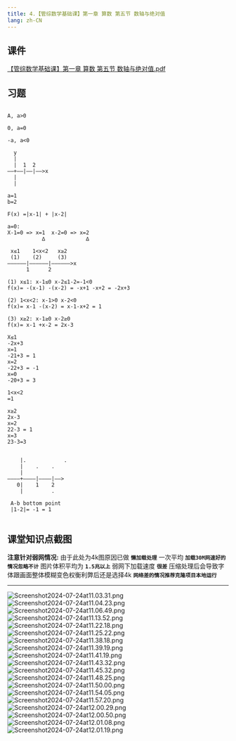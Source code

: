 ```yaml
---
title: 4.【管综数学基础课】第一章 算数 第五节 数轴与绝对值
lang: zh-CN
---
```


## 课件
[【管综数学基础课】第一章 算数 第五节 数轴与绝对值.pdf](/math%2F1.%E6%95%B0%E5%AD%A6-%E5%9F%BA%E7%A1%80%E7%9F%A5%E8%AF%86%2F4.%E3%80%90%E7%AE%A1%E7%BB%BC%E6%95%B0%E5%AD%A6%E5%9F%BA%E7%A1%80%E8%AF%BE%E3%80%91%E7%AC%AC%E4%B8%80%E7%AB%A0%20%E7%AE%97%E6%95%B0%20%E7%AC%AC%E4%BA%94%E8%8A%82%20%E6%95%B0%E8%BD%B4%E4%B8%8E%E7%BB%9D%E5%AF%B9%E5%80%BC%2F%E3%80%90%E7%AE%A1%E7%BB%BC%E6%95%B0%E5%AD%A6%E5%9F%BA%E7%A1%80%E8%AF%BE%E3%80%91%E7%AC%AC%E4%B8%80%E7%AB%A0%20%E7%AE%97%E6%95%B0%20%E7%AC%AC%E4%BA%94%E8%8A%82%20%E6%95%B0%E8%BD%B4%E4%B8%8E%E7%BB%9D%E5%AF%B9%E5%80%BC.pdf)

## 习题
```

A, a>0

0, a=0

-a, a<0

  y
  |
  |  1  2
——+——|——|——>x
  |
  |
  
a=1
b=2

F(x) =|x-1| + |x-2|

a=0:
X-1=0 => x=1  x-2=0 => x=2
           ∆             ∆
           
 x≤1    1<x<2   x≥2
 (1)    (2)     (3)
——————|——————|——————>x
      1      2

(1) x≤1: x-1≤0 x-2≤1-2=-1<0
f(x)= -(x-1) -(x-2) = -x+1 -x+2 = -2x+3

(2) 1<x<2: x-1>0 x-2<0
f(x)= x-1 -(x-2) = x-1-x+2 = 1

(3) x≥2: x-1≥0 x-2≥0
f(x)= x-1 +x-2 = 2x-3

X≤1
-2x+3 
x=1
-21+3 = 1
x=2
-22+3 = -1
x=0
-20+3 = 3 

1<x<2 
=1

x≥2
2x-3
x=2
22-3 = 1
x=3
23-3=3
 
 
    |.            .
    |    .    .
    |    
————+————|————|——>   
   0|    1    2
    |         .
          
 A-b bottom point
 |1-2|= -1 = 1
 
```

## 课堂知识点截图
**注意针对弱网情况:** 由于此处为4k图原因已做 **`懒加载处理`** 一次平均 **`加载30M网速好的情况忽略不计`** 图片体积平均为 **`1.5兆以上`** 弱网下加载速度 **`很差`** 压缩处理后会导致字体跟画面整体模糊变色权衡利弊后还是选择4k **`网络差的情况推荐克隆项目本地运行`**

---
![Screenshot2024-07-24at11.03.31.png](..%2F..%2Fpublic%2Fmath%2F1.%E6%95%B0%E5%AD%A6-%E5%9F%BA%E7%A1%80%E7%9F%A5%E8%AF%86%2F4.%E3%80%90%E7%AE%A1%E7%BB%BC%E6%95%B0%E5%AD%A6%E5%9F%BA%E7%A1%80%E8%AF%BE%E3%80%91%E7%AC%AC%E4%B8%80%E7%AB%A0%20%E7%AE%97%E6%95%B0%20%E7%AC%AC%E4%BA%94%E8%8A%82%20%E6%95%B0%E8%BD%B4%E4%B8%8E%E7%BB%9D%E5%AF%B9%E5%80%BC%2FScreenshot2024-07-24at11.03.31.png)
![Screenshot2024-07-24at11.04.23.png](..%2F..%2Fpublic%2Fmath%2F1.%E6%95%B0%E5%AD%A6-%E5%9F%BA%E7%A1%80%E7%9F%A5%E8%AF%86%2F4.%E3%80%90%E7%AE%A1%E7%BB%BC%E6%95%B0%E5%AD%A6%E5%9F%BA%E7%A1%80%E8%AF%BE%E3%80%91%E7%AC%AC%E4%B8%80%E7%AB%A0%20%E7%AE%97%E6%95%B0%20%E7%AC%AC%E4%BA%94%E8%8A%82%20%E6%95%B0%E8%BD%B4%E4%B8%8E%E7%BB%9D%E5%AF%B9%E5%80%BC%2FScreenshot2024-07-24at11.04.23.png)
![Screenshot2024-07-24at11.06.49.png](..%2F..%2Fpublic%2Fmath%2F1.%E6%95%B0%E5%AD%A6-%E5%9F%BA%E7%A1%80%E7%9F%A5%E8%AF%86%2F4.%E3%80%90%E7%AE%A1%E7%BB%BC%E6%95%B0%E5%AD%A6%E5%9F%BA%E7%A1%80%E8%AF%BE%E3%80%91%E7%AC%AC%E4%B8%80%E7%AB%A0%20%E7%AE%97%E6%95%B0%20%E7%AC%AC%E4%BA%94%E8%8A%82%20%E6%95%B0%E8%BD%B4%E4%B8%8E%E7%BB%9D%E5%AF%B9%E5%80%BC%2FScreenshot2024-07-24at11.06.49.png)
![Screenshot2024-07-24at11.13.52.png](..%2F..%2Fpublic%2Fmath%2F1.%E6%95%B0%E5%AD%A6-%E5%9F%BA%E7%A1%80%E7%9F%A5%E8%AF%86%2F4.%E3%80%90%E7%AE%A1%E7%BB%BC%E6%95%B0%E5%AD%A6%E5%9F%BA%E7%A1%80%E8%AF%BE%E3%80%91%E7%AC%AC%E4%B8%80%E7%AB%A0%20%E7%AE%97%E6%95%B0%20%E7%AC%AC%E4%BA%94%E8%8A%82%20%E6%95%B0%E8%BD%B4%E4%B8%8E%E7%BB%9D%E5%AF%B9%E5%80%BC%2FScreenshot2024-07-24at11.13.52.png)
![Screenshot2024-07-24at11.22.18.png](..%2F..%2Fpublic%2Fmath%2F1.%E6%95%B0%E5%AD%A6-%E5%9F%BA%E7%A1%80%E7%9F%A5%E8%AF%86%2F4.%E3%80%90%E7%AE%A1%E7%BB%BC%E6%95%B0%E5%AD%A6%E5%9F%BA%E7%A1%80%E8%AF%BE%E3%80%91%E7%AC%AC%E4%B8%80%E7%AB%A0%20%E7%AE%97%E6%95%B0%20%E7%AC%AC%E4%BA%94%E8%8A%82%20%E6%95%B0%E8%BD%B4%E4%B8%8E%E7%BB%9D%E5%AF%B9%E5%80%BC%2FScreenshot2024-07-24at11.22.18.png)
![Screenshot2024-07-24at11.25.22.png](..%2F..%2Fpublic%2Fmath%2F1.%E6%95%B0%E5%AD%A6-%E5%9F%BA%E7%A1%80%E7%9F%A5%E8%AF%86%2F4.%E3%80%90%E7%AE%A1%E7%BB%BC%E6%95%B0%E5%AD%A6%E5%9F%BA%E7%A1%80%E8%AF%BE%E3%80%91%E7%AC%AC%E4%B8%80%E7%AB%A0%20%E7%AE%97%E6%95%B0%20%E7%AC%AC%E4%BA%94%E8%8A%82%20%E6%95%B0%E8%BD%B4%E4%B8%8E%E7%BB%9D%E5%AF%B9%E5%80%BC%2FScreenshot2024-07-24at11.25.22.png)
![Screenshot2024-07-24at11.38.18.png](..%2F..%2Fpublic%2Fmath%2F1.%E6%95%B0%E5%AD%A6-%E5%9F%BA%E7%A1%80%E7%9F%A5%E8%AF%86%2F4.%E3%80%90%E7%AE%A1%E7%BB%BC%E6%95%B0%E5%AD%A6%E5%9F%BA%E7%A1%80%E8%AF%BE%E3%80%91%E7%AC%AC%E4%B8%80%E7%AB%A0%20%E7%AE%97%E6%95%B0%20%E7%AC%AC%E4%BA%94%E8%8A%82%20%E6%95%B0%E8%BD%B4%E4%B8%8E%E7%BB%9D%E5%AF%B9%E5%80%BC%2FScreenshot2024-07-24at11.38.18.png)
![Screenshot2024-07-24at11.39.19.png](..%2F..%2Fpublic%2Fmath%2F1.%E6%95%B0%E5%AD%A6-%E5%9F%BA%E7%A1%80%E7%9F%A5%E8%AF%86%2F4.%E3%80%90%E7%AE%A1%E7%BB%BC%E6%95%B0%E5%AD%A6%E5%9F%BA%E7%A1%80%E8%AF%BE%E3%80%91%E7%AC%AC%E4%B8%80%E7%AB%A0%20%E7%AE%97%E6%95%B0%20%E7%AC%AC%E4%BA%94%E8%8A%82%20%E6%95%B0%E8%BD%B4%E4%B8%8E%E7%BB%9D%E5%AF%B9%E5%80%BC%2FScreenshot2024-07-24at11.39.19.png)
![Screenshot2024-07-24at11.41.19.png](..%2F..%2Fpublic%2Fmath%2F1.%E6%95%B0%E5%AD%A6-%E5%9F%BA%E7%A1%80%E7%9F%A5%E8%AF%86%2F4.%E3%80%90%E7%AE%A1%E7%BB%BC%E6%95%B0%E5%AD%A6%E5%9F%BA%E7%A1%80%E8%AF%BE%E3%80%91%E7%AC%AC%E4%B8%80%E7%AB%A0%20%E7%AE%97%E6%95%B0%20%E7%AC%AC%E4%BA%94%E8%8A%82%20%E6%95%B0%E8%BD%B4%E4%B8%8E%E7%BB%9D%E5%AF%B9%E5%80%BC%2FScreenshot2024-07-24at11.41.19.png)
![Screenshot2024-07-24at11.43.32.png](..%2F..%2Fpublic%2Fmath%2F1.%E6%95%B0%E5%AD%A6-%E5%9F%BA%E7%A1%80%E7%9F%A5%E8%AF%86%2F4.%E3%80%90%E7%AE%A1%E7%BB%BC%E6%95%B0%E5%AD%A6%E5%9F%BA%E7%A1%80%E8%AF%BE%E3%80%91%E7%AC%AC%E4%B8%80%E7%AB%A0%20%E7%AE%97%E6%95%B0%20%E7%AC%AC%E4%BA%94%E8%8A%82%20%E6%95%B0%E8%BD%B4%E4%B8%8E%E7%BB%9D%E5%AF%B9%E5%80%BC%2FScreenshot2024-07-24at11.43.32.png)
![Screenshot2024-07-24at11.45.32.png](..%2F..%2Fpublic%2Fmath%2F1.%E6%95%B0%E5%AD%A6-%E5%9F%BA%E7%A1%80%E7%9F%A5%E8%AF%86%2F4.%E3%80%90%E7%AE%A1%E7%BB%BC%E6%95%B0%E5%AD%A6%E5%9F%BA%E7%A1%80%E8%AF%BE%E3%80%91%E7%AC%AC%E4%B8%80%E7%AB%A0%20%E7%AE%97%E6%95%B0%20%E7%AC%AC%E4%BA%94%E8%8A%82%20%E6%95%B0%E8%BD%B4%E4%B8%8E%E7%BB%9D%E5%AF%B9%E5%80%BC%2FScreenshot2024-07-24at11.45.32.png)
![Screenshot2024-07-24at11.48.25.png](..%2F..%2Fpublic%2Fmath%2F1.%E6%95%B0%E5%AD%A6-%E5%9F%BA%E7%A1%80%E7%9F%A5%E8%AF%86%2F4.%E3%80%90%E7%AE%A1%E7%BB%BC%E6%95%B0%E5%AD%A6%E5%9F%BA%E7%A1%80%E8%AF%BE%E3%80%91%E7%AC%AC%E4%B8%80%E7%AB%A0%20%E7%AE%97%E6%95%B0%20%E7%AC%AC%E4%BA%94%E8%8A%82%20%E6%95%B0%E8%BD%B4%E4%B8%8E%E7%BB%9D%E5%AF%B9%E5%80%BC%2FScreenshot2024-07-24at11.48.25.png)
![Screenshot2024-07-24at11.50.00.png](..%2F..%2Fpublic%2Fmath%2F1.%E6%95%B0%E5%AD%A6-%E5%9F%BA%E7%A1%80%E7%9F%A5%E8%AF%86%2F4.%E3%80%90%E7%AE%A1%E7%BB%BC%E6%95%B0%E5%AD%A6%E5%9F%BA%E7%A1%80%E8%AF%BE%E3%80%91%E7%AC%AC%E4%B8%80%E7%AB%A0%20%E7%AE%97%E6%95%B0%20%E7%AC%AC%E4%BA%94%E8%8A%82%20%E6%95%B0%E8%BD%B4%E4%B8%8E%E7%BB%9D%E5%AF%B9%E5%80%BC%2FScreenshot2024-07-24at11.50.00.png)
![Screenshot2024-07-24at11.54.05.png](..%2F..%2Fpublic%2Fmath%2F1.%E6%95%B0%E5%AD%A6-%E5%9F%BA%E7%A1%80%E7%9F%A5%E8%AF%86%2F4.%E3%80%90%E7%AE%A1%E7%BB%BC%E6%95%B0%E5%AD%A6%E5%9F%BA%E7%A1%80%E8%AF%BE%E3%80%91%E7%AC%AC%E4%B8%80%E7%AB%A0%20%E7%AE%97%E6%95%B0%20%E7%AC%AC%E4%BA%94%E8%8A%82%20%E6%95%B0%E8%BD%B4%E4%B8%8E%E7%BB%9D%E5%AF%B9%E5%80%BC%2FScreenshot2024-07-24at11.54.05.png)
![Screenshot2024-07-24at11.57.20.png](..%2F..%2Fpublic%2Fmath%2F1.%E6%95%B0%E5%AD%A6-%E5%9F%BA%E7%A1%80%E7%9F%A5%E8%AF%86%2F4.%E3%80%90%E7%AE%A1%E7%BB%BC%E6%95%B0%E5%AD%A6%E5%9F%BA%E7%A1%80%E8%AF%BE%E3%80%91%E7%AC%AC%E4%B8%80%E7%AB%A0%20%E7%AE%97%E6%95%B0%20%E7%AC%AC%E4%BA%94%E8%8A%82%20%E6%95%B0%E8%BD%B4%E4%B8%8E%E7%BB%9D%E5%AF%B9%E5%80%BC%2FScreenshot2024-07-24at11.57.20.png)
![Screenshot2024-07-24at12.00.29.png](..%2F..%2Fpublic%2Fmath%2F1.%E6%95%B0%E5%AD%A6-%E5%9F%BA%E7%A1%80%E7%9F%A5%E8%AF%86%2F4.%E3%80%90%E7%AE%A1%E7%BB%BC%E6%95%B0%E5%AD%A6%E5%9F%BA%E7%A1%80%E8%AF%BE%E3%80%91%E7%AC%AC%E4%B8%80%E7%AB%A0%20%E7%AE%97%E6%95%B0%20%E7%AC%AC%E4%BA%94%E8%8A%82%20%E6%95%B0%E8%BD%B4%E4%B8%8E%E7%BB%9D%E5%AF%B9%E5%80%BC%2FScreenshot2024-07-24at12.00.29.png)
![Screenshot2024-07-24at12.00.50.png](..%2F..%2Fpublic%2Fmath%2F1.%E6%95%B0%E5%AD%A6-%E5%9F%BA%E7%A1%80%E7%9F%A5%E8%AF%86%2F4.%E3%80%90%E7%AE%A1%E7%BB%BC%E6%95%B0%E5%AD%A6%E5%9F%BA%E7%A1%80%E8%AF%BE%E3%80%91%E7%AC%AC%E4%B8%80%E7%AB%A0%20%E7%AE%97%E6%95%B0%20%E7%AC%AC%E4%BA%94%E8%8A%82%20%E6%95%B0%E8%BD%B4%E4%B8%8E%E7%BB%9D%E5%AF%B9%E5%80%BC%2FScreenshot2024-07-24at12.00.50.png)
![Screenshot2024-07-24at12.01.08.png](..%2F..%2Fpublic%2Fmath%2F1.%E6%95%B0%E5%AD%A6-%E5%9F%BA%E7%A1%80%E7%9F%A5%E8%AF%86%2F4.%E3%80%90%E7%AE%A1%E7%BB%BC%E6%95%B0%E5%AD%A6%E5%9F%BA%E7%A1%80%E8%AF%BE%E3%80%91%E7%AC%AC%E4%B8%80%E7%AB%A0%20%E7%AE%97%E6%95%B0%20%E7%AC%AC%E4%BA%94%E8%8A%82%20%E6%95%B0%E8%BD%B4%E4%B8%8E%E7%BB%9D%E5%AF%B9%E5%80%BC%2FScreenshot2024-07-24at12.01.08.png)
![Screenshot2024-07-24at12.01.19.png](..%2F..%2Fpublic%2Fmath%2F1.%E6%95%B0%E5%AD%A6-%E5%9F%BA%E7%A1%80%E7%9F%A5%E8%AF%86%2F4.%E3%80%90%E7%AE%A1%E7%BB%BC%E6%95%B0%E5%AD%A6%E5%9F%BA%E7%A1%80%E8%AF%BE%E3%80%91%E7%AC%AC%E4%B8%80%E7%AB%A0%20%E7%AE%97%E6%95%B0%20%E7%AC%AC%E4%BA%94%E8%8A%82%20%E6%95%B0%E8%BD%B4%E4%B8%8E%E7%BB%9D%E5%AF%B9%E5%80%BC%2FScreenshot2024-07-24at12.01.19.png)



